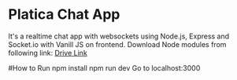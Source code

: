 # Platica Chat App
It's a realtime chat app with websockets using  Node.js, Express and Socket.io with Vanill JS on frontend.
Download Node modules from following link:
[Drive Link](https://drive.google.com/drive/folders/17C-OgPcfmf-Q3kqtKkgXbltWeZkriPaT?usp=sharing)

#How to Run
npm install
npm run dev
Go to localhost:3000
